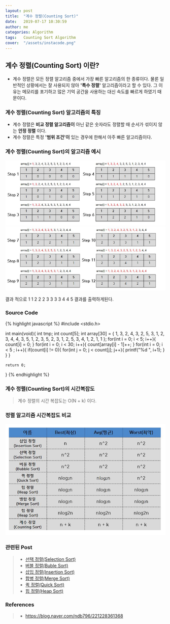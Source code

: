 ```yaml
---
layout: post
title:  "계수 정렬(Counting Sort)"
date:   2019-07-17 10:30:59
author: me
categories: Algorithm
tags:	Counting Sort Algorithm
cover:  "/assets/instacode.png"
---
```


## 계수 정렬(Counting Sort) 이란?
* 계수 정렬은 모든 정렬 알고리즘 중에서 가장 빠른 알고리즘의 한 종류이다. 물론 일반적인 상황에서는 잘 사용되지 않아 __'특수 정렬'__ 알고리즘이라고 할 수 있다. 그 이유는 메모리를 포기하고 많은 기억 공간을 사용하는 대신 속도를 빠르게 하였기 때문이다.


### 계수 정렬(Counting Sort) 알고리즘의 특징
* 계수 정렬은 __비교 정렬 알고리즘이__ 아닌 같은 숫자라도 정렬할 때 순서가 섞이지 않는 __안정 정렬__ 이다.
* 계수 정렬은 특정 __'범위 조건'이__ 있는 경우에 한해서 아주 빠른 알고리즘이다.

### 계수 정렬(Counting Sort)의 알고리즘 예시

<a href="/assets/images/algorithm/sort/countingsort1.JPG" data-lightbox="falcon9-large" data-title="Check out the image">
  <img src="/assets/images/algorithm/sort/countingsort1.JPG" title="Check out the image">
</a>

<a href="/assets/images/algorithm/sort/countingsort2.JPG" data-lightbox="falcon9-large" data-title="Check out the image">
  <img src="/assets/images/algorithm/sort/countingsort2.JPG" title="Check out the image">
</a>

결과 적으로 1 1 2 2 2 3 3 3 3 4 4 5 결과를 출력하게된다.


### Source Code

{% highlight javascript %}
#include <stdio.h>

int main(void){
	int tmp;
	int count[5];
	int array[30] = {
		1, 3, 2, 4, 3, 2, 5, 3, 1, 2,
		3, 4, 4, 3, 5, 1, 2, 3, 5, 2,
		3, 1, 2, 5, 3, 4, 1, 2, 1, 1
	};
	for(int i = 0; i < 5; i++){
		count[i] = 0;
	}
	for(int i = 0; i < 30; i++){
		count[array[i] - 1]++;
	}
	for(int i = 0; i < 5 ; i++){
		if(count[i] != 0){
			for(int j = 0; j < count[j]; j++){
				printf("%d ", i+1);
			}
		}
	}
	
	return 0;
} 
{% endhighlight %}


### 계수 정렬(Counting Sort)의 시간복잡도
>
> 계수 정렬의 시간 복잡도는 O(N + k) 이다.
> 


### 정렬 알고리즘 시간복잡도 비교

<a href="/assets/images/algorithm/sort/sorting_bigo_comp.JPG" data-lightbox="falcon9-large" data-title="Check out the image">
  <img src="/assets/images/algorithm/sort/sorting_bigo_comp.JPG" title="Check out the image">
</a>


### 관련된 Post
> * <a href="https://doorisopen.github.io/sort/2019/07/09/selectionsort.html">선택 정렬(Selection Sort)<a>
> * <a href="https://doorisopen.github.io/sort/2019/07/10/bubblesort.html">버블 정렬(Buble Sort)<a>
> * <a href="https://doorisopen.github.io/sort/2019/07/10/insertionsort.html">삽입 정렬(Insertion Sort)<a>
> * <a href="https://doorisopen.github.io/sort/2019/07/10/mergesort.html">합병 정렬(Merge Sort)<a>
> * <a href="https://doorisopen.github.io/sort/2019/07/10/quicksort.html">퀵 정렬(Quick Sort)<a>
> * <a href="https://doorisopen.github.io/sort/2019/07/17/heapsort.html">힙 정렬(Heap Sort)<a>

### References
> * <a href="https://blog.naver.com/ndb796/221228361368">https://blog.naver.com/ndb796/221228361368<a>

